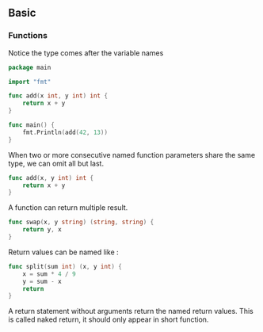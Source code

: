 ## Basic
### Functions
Notice the type comes after the variable names
```go
package main

import "fmt"

func add(x int, y int) int {
	return x + y
}

func main() {
	fmt.Println(add(42, 13))
}
```

When two or more consecutive named function parameters share the same type, we can omit all but last.
```go
func add(x, y int) int {
	return x + y
}
```

A function can return multiple result.
```go
func swap(x, y string) (string, string) {
	return y, x
}
```

Return values can be named like :
```go
func split(sum int) (x, y int) {
	x = sum * 4 / 9
	y = sum - x
	return
}
```
A return statement without arguments return the named return values. This is called naked return, it should only appear in short function.









